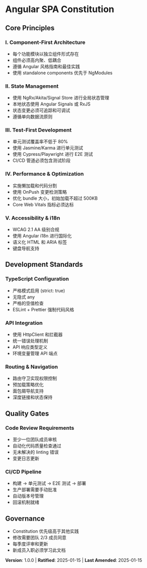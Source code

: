 # Angular SPA Constitution

## Core Principles

### I. Component-First Architecture
- 每个功能模块以独立组件形式存在
- 组件必须高内聚、低耦合
- 遵循 Angular 风格指南和最佳实践
- 使用 standalone components 优先于 NgModules

### II. State Management
- 使用 NgRx/Akita/Signal Store 进行全局状态管理
- 本地状态使用 Angular Signals 或 RxJS
- 状态变更必须可追踪和可调试
- 遵循单向数据流原则

### III. Test-First Development
- 单元测试覆盖率不低于 80%
- 使用 Jasmine/Karma 进行单元测试
- 使用 Cypress/Playwright 进行 E2E 测试
- CI/CD 管道必须包含测试阶段

### IV. Performance & Optimization
- 实施懒加载和代码分割
- 使用 OnPush 变更检测策略
- 优化 bundle 大小，初始加载不超过 500KB
- Core Web Vitals 指标必须达标

### V. Accessibility & i18n
- WCAG 2.1 AA 级别合规
- 使用 Angular i18n 进行国际化
- 语义化 HTML 和 ARIA 标签
- 键盘导航支持

## Development Standards

### TypeScript Configuration
- 严格模式启用 (strict: true)
- 无隐式 any
- 严格的空值检查
- ESLint + Prettier 强制代码风格

### API Integration
- 使用 HttpClient 和拦截器
- 统一错误处理机制
- API 响应类型定义
- 环境变量管理 API 端点

### Routing & Navigation
- 路由守卫实现权限控制
- 预加载策略优化
- 面包屑导航支持
- 深度链接和状态保持

## Quality Gates

### Code Review Requirements
- 至少一位团队成员审核
- 自动化代码质量检查通过
- 无未解决的 linting 错误
- 变更日志更新

### CI/CD Pipeline
- 构建 → 单元测试 → E2E 测试 → 部署
- 生产部署需要手动批准
- 自动版本号管理
- 回滚机制就绪

## Governance

- Constitution 优先级高于其他实践
- 修改需要团队 2/3 成员同意
- 每季度评审和更新
- 新成员入职必须学习此文档

**Version**: 1.0.0 | **Ratified**: 2025-01-15 | **Last Amended**: 2025-01-15